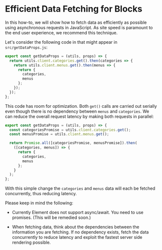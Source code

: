# Efficient Data Fetching for Blocks

In this how-to, we will show how to fetch data as efficiently as possible using asynchronous requests in JavaScript. As site speed is paramount to the end user experience, we recommend this technique.

Let's consider the following code in that might appear in `src/getDataProps.js`:

```js
export const getDataProps = (utils, props) => {
  return utils.client.categories.get().then(categories => {
    return utils.client.menus.get().then(menus => {
      return {
        categories,
        menus
      };
    });
  });
};
```

This code has room for optimization. Both `get()` calls are carried out serially even though there is no dependency between `menus` and `categories`. We can reduce the overall request latency by making both requests in parallel:

```js
export const getDataProps = (utils, props) => {
  const categoriesPromise = utils.client.categories.get();
  const menusPromise = utils.client.menus.get();

  return Promise.all([categoriesPromise, menusPromise]).then(
    ([categories, menus]) => {
      return {
        categories,
        menus
      };
    }
  );
};
```

With this simple change the `categories` and `menus` data will each be fetched concurrently, thus reducing latency.

Please keep in mind the following:

* Currently Element does not support async/await. You need to use promises. (This will be remedied soon.)
- When fetching data, think about the dependencies between the information you are fetching. If no
  dependency exists, fetch the data concurrently to reduce latency and exploit the fastest server side
  rendering possible.
